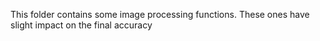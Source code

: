 This folder contains some image processing functions. These ones have slight impact on the final accuracy
